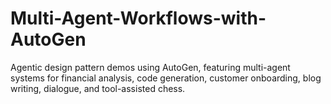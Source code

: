 # Multi-Agent-Workflows-with-AutoGen
Agentic design pattern demos using AutoGen, featuring multi-agent systems for financial analysis, code generation, customer onboarding, blog writing, dialogue, and tool-assisted chess.
